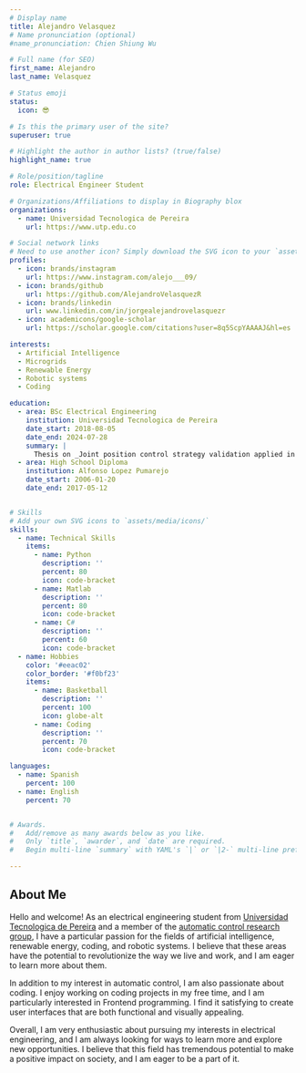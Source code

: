 ```yaml
---
# Display name
title: Alejandro Velasquez
# Name pronunciation (optional)
#name_pronunciation: Chien Shiung Wu

# Full name (for SEO)
first_name: Alejandro
last_name: Velasquez

# Status emoji
status:
  icon: 😎

# Is this the primary user of the site?
superuser: true

# Highlight the author in author lists? (true/false)
highlight_name: true

# Role/position/tagline
role: Electrical Engineer Student

# Organizations/Affiliations to display in Biography blox
organizations:
  - name: Universidad Tecnologica de Pereira
    url: https://www.utp.edu.co

# Social network links
# Need to use another icon? Simply download the SVG icon to your `assets/media/icons/` folder.
profiles:
  - icon: brands/instagram
    url: https://www.instagram.com/alejo___09/
  - icon: brands/github
    url: https://github.com/AlejandroVelasquezR
  - icon: brands/linkedin
    url: www.linkedin.com/in/jorgealejandrovelasquezr
  - icon: academicons/google-scholar
    url: https://scholar.google.com/citations?user=8q5ScpYAAAAJ&hl=es

interests:
  - Artificial Intelligence
  - Microgrids
  - Renewable Energy
  - Robotic systems
  - Coding

education:
  - area: BSc Electrical Engineering
    institution: Universidad Tecnologica de Pereira
    date_start: 2018-08-05
    date_end: 2024-07-28
    summary: |
      Thesis on _Joint position control strategy validation applied in a 6 DOF simulated robotic arm_. Supervised by [Ph.D Eduardo Giraldo](https://scholar.google.com/citations?user=hwQga_IAAAAJ&hl=es) and [Ph.D student Sergio Velarde](https://scholar.google.com/citations?user=u9rnQb0AAAAJ&hl=es).
  - area: High School Diploma
    institution: Alfonso Lopez Pumarejo
    date_start: 2006-01-20
    date_end: 2017-05-12


# Skills
# Add your own SVG icons to `assets/media/icons/`
skills:
  - name: Technical Skills
    items:
      - name: Python
        description: ''
        percent: 80
        icon: code-bracket
      - name: Matlab
        description: ''
        percent: 80
        icon: code-bracket
      - name: C#
        description: ''
        percent: 60
        icon: code-bracket
  - name: Hobbies
    color: '#eeac02'
    color_border: '#f0bf23'
    items:
      - name: Basketball
        description: ''
        percent: 100
        icon: globe-alt
      - name: Coding
        description: ''
        percent: 70
        icon: code-bracket

languages:
  - name: Spanish
    percent: 100
  - name: English
    percent: 70


# Awards.
#   Add/remove as many awards below as you like.
#   Only `title`, `awarder`, and `date` are required.
#   Begin multi-line `summary` with YAML's `|` or `|2-` multi-line prefix and indent 2 spaces below.

---
```


## About Me

Hello and welcome! As an electrical engineering student from [Universidad Tecnologica de Pereira](https://www.utp.edu.co) and a member of the [automatic control research group](https://sites.google.com/utp.edu.co/controlautomatico/), I have a particular passion for the fields of artificial intelligence, renewable energy, coding, and robotic systems. I believe that these areas have the potential to revolutionize the way we live and work, and I am eager to learn more about them.

In addition to my interest in automatic control, I am also passionate about coding. I enjoy working on coding projects in my free time, and I am particularly interested in Frontend programming. I find it satisfying to create user interfaces that are both functional and visually appealing.

Overall, I am very enthusiastic about pursuing my interests in electrical engineering, and I am always looking for ways to learn more and explore new opportunities. I believe that this field has tremendous potential to make a positive impact on society, and I am eager to be a part of it.
